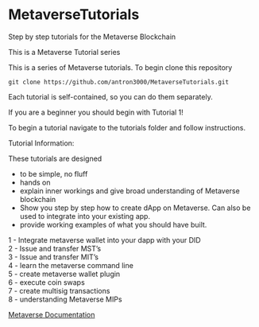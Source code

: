 # MetaverseTutorials
Step by step tutorials for the Metaverse Blockchain

This is a Metaverse Tutorial series

This is a series of Metaverse tutorials. To begin clone this repository

```
git clone https://github.com/antron3000/MetaverseTutorials.git

```


Each tutorial is self-contained, so you can do them separately.

If you are a beginner you should begin with Tutorial 1!

To begin a tutorial navigate to the tutorials folder and follow instructions.

Tutorial Information:

These tutorials are designed
* to be simple, no fluff
* hands on
* explain inner workings and give broad understanding of Metaverse blockchain
* Show you step by step how to create dApp on Metaverse. Can also be used to integrate into your existing app.
* provide working examples of what you should have built.

1 - Integrate metaverse wallet into your dapp with your DID  
2 - Issue and transfer MST’s  
3 - Issue and transfer MIT’s  
4 - learn the metaverse command line  
5 - create metaverse wallet plugin  
6 - execute coin swaps  
7 - create multisig transactions  
8 - understanding Metaverse MIPs  


[Metaverse Documentation](https://docs.mvs.org/docs/)
